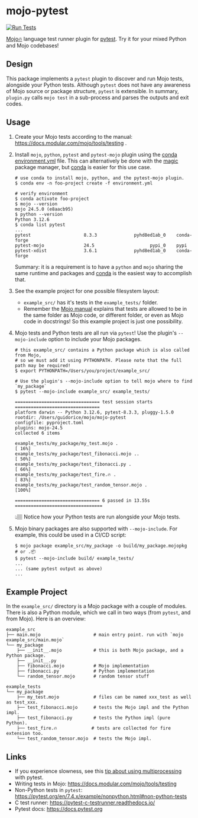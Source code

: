 # mojo-pytest

[![Run Tests](https://github.com/guidorice/mojo-pytest/actions/workflows/test.yml/badge.svg)](https://github.com/guidorice/mojo-pytest/actions/workflows/test.yml)

[Mojo🔥](https://github.com/modularml/mojo) language test runner plugin for [pytest](https://docs.pytest.org). Try it for
your mixed Python and Mojo codebases!

## Design

This package implements a `pytest` plugin to discover and run Mojo tests, alongside your Python tests. Although `pytest`
does not have any awareness of Mojo source or package structure, `pytest` is extensible. In summary, `plugin.py` calls
`mojo test` in a sub-process and parses the outputs and exit codes.

## Usage

1. Create your Mojo tests according to the manual: https://docs.modular.com/mojo/tools/testing .

2. Install `mojo`, `python`, `pytest` and `pytest-mojo` plugin using the [conda](https://docs.anaconda.com/miniconda/)
 [environment.yml](environment.yml) file. This can alternatively be done with the [magic](https://docs.modular.com/magic/)
 package manager, but [conda](https://docs.anaconda.com/miniconda/) is easier for this use case.

    ```shell
    # use conda to install mojo, python, and the pytest-mojo plugin.
    $ conda env -n foo-project create -f environment.yml

    # verify environment
    $ conda activate foo-project
    $ mojo --version
    mojo 24.5.0 (e8aacb95)
    $ python --version
    Python 3.12.6
    $ conda list pytest
    ...
    pytest                    8.3.3              pyhd8ed1ab_0    conda-forge
    pytest-mojo               24.5                     pypi_0    pypi
    pytest-xdist              3.6.1              pyhd8ed1ab_0    conda-forge
    ```

    Summary: it is a requirement is to have a `python` and `mojo` sharing the same runtime and packages and
    [conda](https://docs.anaconda.com/miniconda/) is the easiest way to accomplish that.

3. See the example project for one possible filesystem layout:
    - `example_src/` has it's tests in the `example_tests/` folder.
    - Remember the [Mojo manual](https://docs.modular.com/mojo/tools/testing) explains
    that tests are allowed to be in the same folder as Mojo code, or different folder, or even as Mojo code in
    docstrings! So this example project is just one possibility.
4. Mojo tests and Python tests are all run via `pytest`! Use the plugin's `--mojo-include` option to include your
   Mojo packages.

    ```shell
    # this example_src/ contains a Python package which is also called from Mojo,
    # so we must add it using PYTHONPATH. Please note that the full path may be required!
    $ export PYTHONPATH=/Users/you/project/example_src/

    # Use the plugin's --mojo-include option to tell mojo where to find `my_package` 
    $ pytest --mojo-include example_src/ example_tests/

    ================================ test session starts ================================
    platform darwin -- Python 3.12.6, pytest-8.3.3, pluggy-1.5.0
    rootdir: /Users/guidorice/mojo/mojo-pytest
    configfile: pyproject.toml
    plugins: mojo-24.5
    collected 6 items                                                                   

    example_tests/my_package/my_test.mojo .                                       [ 16%]
    example_tests/my_package/test_fibonacci.mojo ..                               [ 50%]
    example_tests/my_package/test_fibonacci.py .                                  [ 66%]
    example_tests/my_package/test_fire.🔥 .                                       [ 83%]
    example_tests/my_package/test_random_tensor.mojo .                            [100%]

    ================================ 6 passed in 13.55s =================================
    ```

    👆🏽 Notice how your Python tests are run alongside your Mojo tests.

5. Mojo binary packages are also supported with `--mojo-include`. For example, this could be used in a CI/CD script:

    ```shell
    $ mojo package example_src/my_package -o build/my_package.mojopkg  # or .📦
    $ pytest --mojo-include build/ example_tests/
    ... 
    ... (same pytest output as above)
    ...
    ```


## Example Project

In the `example_src/` directory is a Mojo package with a couple of modules. There is also a Python module, which we call
in two ways (from `pytest`, and from Mojo). Here is an overview:

```shell
example_src
├── main.mojo                    # main entry point. run with `mojo example_src/main.mojo`
└── my_package
    ├── __init__.mojo            # this is both Mojo package, and a Python package.
    ├── __init__.py
    ├── fibonacci.mojo           # Mojo implementation
    ├── fibonacci.py             # Python implementation
    └── random_tensor.mojo       # random tensor stuff

example_tests
└── my_package
    ├── my_test.mojo             # files can be named xxx_test as well as test_xxx.
    ├── test_fibonacci.mojo      # tests the Mojo impl and the Python impl.
    ├── test_fibonacci.py        # tests the Python impl (pure Python).
    ├── test_fire.🔥             # tests are collected for fire extension too.
    └── test_random_tensor.mojo  # tests the Mojo impl.
```

## Links

- If you experience slowness, see this [tip about using multiprocessing]( https://github.com/guidorice/mojo-pytest/wiki#2024-07-17-here-is-a-performance-tip)
with pytest.
- Writing tests in Mojo: https://docs.modular.com/mojo/tools/testing
- Non-Python tests in `pytest`:  https://pytest.org/en/7.4.x/example/nonpython.html#non-python-tests
- C test runner: https://pytest-c-testrunner.readthedocs.io/
- Pytest docs: https://docs.pytest.org

